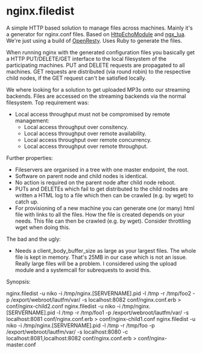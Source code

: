 nginx.filedist
==============

A simple HTTP based solution to manage files across machines. Mainly it's a generator for nginx.conf files. Based on [HttpEchoModule](http://wiki.nginx.org/HttpEchoModule) and [ngx_lua](https://github.com/chaoslawful/lua-nginx-module). We're just using a build of [OpenResty](http://openresty.org/). Uses Ruby to generate the files.

When running nginx with the generated configuration files you basically get a HTTP PUT/DELETE/GET interface to the local filesystem of the participating machines. PUT and DELETE requests are propagated to all machines. GET requests are distributed (via round robin) to the respective child nodes, if the GET request can't be satisfied locally.

We where looking for a solution to get uploaded MP3s onto our streaming backends. Files are accessed on the streaming backends via the normal filesystem. Top requirement was:

* Local access throughput must not be compromised by remote management:
  * Local access throughput over consitency.
  * Local access throughput over remote availability.
  * Local access throughput over remote concurrency.
  * Local access throughput over remote throughput.

Further properties:

* Fileservers are organised in a tree with one master endpoint, the root.
* Software on parent node and child nodes is identical.
* No action is required on the parent node after child node reboot.
* PUTs and DELETEs which fail to get distributed to the child nodes are written a HTML log to a file which then can be crawled (e.g. by wget) to catch up.
* For provisioning of a new machine you can generate one (or many) html file with links to all the files. How the file is created depends on your needs. This file can then be crawled (e.g. by wget). Consider throttling wget when doing this.

The bad and the ugly:

* Needs a client_body_buffer_size as large as your largest files. The whole file is kept in memory. That's 25MB in our case which is not an issue. Really large files will be a problem. I considered using the upload module and a systemcall for subrequests to avoid this.

Synopsis:

nginx.filedist -u niko -i /tmp/nginx.[SERVERNAME].pid -l /tmp -r /tmp/foo2 -p /export/webroot/lautfm/var/ -s localhost:8082 conf/nginx.conf.erb > conf/nginx-child2.conf
nginx.filedist -u niko -i /tmp/nginx.[SERVERNAME].pid -l /tmp -r /tmp/foo1 -p /export/webroot/lautfm/var/ -s localhost:8081 conf/nginx.conf.erb > conf/nginx-child1.conf
nginx.filedist -u niko -i /tmp/nginx.[SERVERNAME].pid -l /tmp -r /tmp/foo -p /export/webroot/lautfm/var/ -s localhost:8080 -c localhost:8081,localhost:8082 conf/nginx.conf.erb > conf/nginx-master.conf



